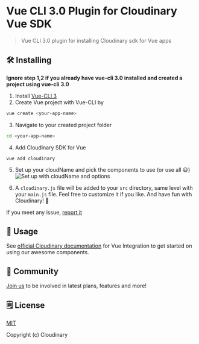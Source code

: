 # Vue CLI 3.0 Plugin for Cloudinary Vue SDK
> Vue CLI 3.0 plugin for installing Cloudinary sdk for Vue apps

## 🛠️ Installing

**Ignore step 1,2 if you already have vue-cli 3.0 installed and created a project using vue-cli 3.0**

1. Install [Vue-CLI 3](https://github.com/vuejs/vue-cli)
2. Create Vue project with Vue-CLI by

```bash
vue create <your-app-name>
```

3. Navigate to your created project folder

```bash
cd <your-app-name>
```

4. Add Cloudinary SDK for Vue

```bash
vue add cloudinary
```

5. Set up your cloudName and pick the components to use (or use all 😃)
![Set up with cloudName and options](https://res.cloudinary.com/mayashavin/video/upload/v1573054181/vue-cli-plugin-setup.gif)

6. A `cloudinary.js` file will be added to your `src` directory, same level with your `main.js` file. Feel free to customize it if you like. And have fun with Cloudinary! 🤟

If you meet any issue, [report it](https://github.com/cloudinary/vue-cli-plugin-cloudinary/issues)

## 🚀 Usage

See [official Cloudinary documentation](https://cloudinary.com/documentation/vue_integration) for Vue Integration to get started on using our awesome components.

## 💬 Community

[Join us](https://www.facebook.com/groups/CloudinaryCommunity) to be involved in latest plans, features and more!

## 🗒️ License

[MIT](https://opensource.org/licenses/MIT)

Copyright (c) Cloudinary
